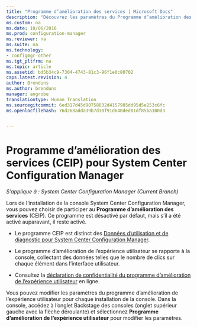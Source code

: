 ```yaml
---
title: "Programme d’amélioration des services | Microsoft Docs"
description: "Découvrez les paramètres du Programme d’amélioration des services pour System Center Configuration Manager."
ms.custom: na
ms.date: 10/06/2016
ms.prod: configuration-manager
ms.reviewer: na
ms.suite: na
ms.technology:
- configmgr-other
ms.tgt_pltfrm: na
ms.topic: article
ms.assetid: bd5b34c9-7304-4743-81c3-96f1e0c80702
caps.latest.revision: 4
author: Brenduns
ms.author: brenduns
manager: angrobe
translationtype: Human Translation
ms.sourcegitcommit: 6ed317d45d90758832d4157985dd95d5e253c6fc
ms.openlocfilehash: 76d268adda39b7d30f91d640ded81df85ba300d3


---
```

# <a name="customer-experience-improvement-program-ceip-for-system-center-configuration-manager"></a>Programme d’amélioration des services (CEIP) pour System Center Configuration Manager

*S’applique à : System Center Configuration Manager (Current Branch)*

Lors de l’installation de la console System Center Configuration Manager, vous pouvez choisir de participer au **Programme d’amélioration des services** (CEIP). Ce programme est désactivé par défaut, mais s’il a été activé auparavant, il reste activé.  

-   Le programme CEIP est distinct des [Données d’utilisation et de diagnostic pour System Center Configuration Manager](../../../core/plan-design/diagnostics/diagnostics-and-usage-data.md).  

-   Le programme d’amélioration de l’expérience utilisateur se rapporte à la console, collectant des données telles que le nombre de clics sur chaque élément dans l’interface utilisateur.  

-   Consultez la [déclaration de confidentialité du programme d’amélioration de l’expérience utilisateur](https://www.microsoft.com/products/ceip/en-us/privacypolicy.mspx) en ligne.  

Vous pouvez modifier les paramètres du programme d’amélioration de l’expérience utilisateur pour chaque installation de la console. Dans la console, accédez à l’onglet Backstage des consoles (onglet supérieur gauche avec la flèche déroulante) et sélectionnez **Programme d’amélioration de l’expérience utilisateur** pour modifier les paramètres.  



<!--HONumber=Dec16_HO3-->


